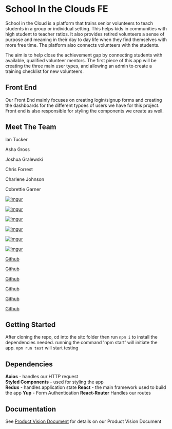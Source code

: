 # School In the Clouds FE

School in the Cloud is a platform that trains senior volunteers to teach students in a group or individual setting. This helps kids in communities with high student to teacher ratios. It also provides retired volunteers a sense of purpose and meaning in their day to day life when they find themselves with more free time. The platform also connects volunteers with the students.

The aim is to help close the achievement gap by connecting students with available, qualified volunteer mentors. The first piece of this app will be creating the three main user types, and allowing an admin to create a training checklist for new volunteers.

## Front End

Our Front End mainly focuses on creating login/signup forms and creating the dashboards for the different typoes of users we have for this project. Front end is also responsible for styling the components we create as well.

##  Meet The Team

Ian Tucker

Asha Gross

Joshua Gralewski

Chris Forrest

Charlene Johnson

Cobrettie Garner

[![Imgur](https://i.imgur.com/BD6cSkA.png)](https://imgur.com/BD6cSkA)

[![Imgur](https://i.imgur.com/35KSoYO.png)](https://imgur.com/35KSoYO)

[![Imgur](https://i.imgur.com/IkXkmTr.jpg)](https://imgur.com/IkXkmTr)

[![Imgur](https://i.imgur.com/fFCNnrY.jpg)](https://imgur.com/fFCNnrY)

[![Imgur](https://i.imgur.com/dYiTREs.jpg)](https://imgur.com/dYiTREs)

[
![Imgur](https://i.imgur.com/fTxagWj.jpg)](https://imgur.com/fTxagWj)

[Github](https://github.com/Iandecisiv)

[Github](https://github.com/ashagross)

[Github](https://github.com/jgralews3)

[Github](https://github.com/Chris-Forrest)

[Github](https://github.com/charlene-johnson)

[Github](https://github.com/Cobrettie)

## Getting Started

After cloning the repo, cd into the sitc folder then run  `npm i` to install the dependencies needed. running the command 'npm start' will initiate the app.  `npm run test`  will start testing

## Dependencies

**Axios**  - handles our HTTP request  
**Styled Components**  - used for styling the app  
**Redux**  - handles application state 
**React**  - the main framework used to build the app 
**Yup** - Form Authentication
**React-Router** Handles our routes

## Documentation

See  [Product Vision Document](https://docs.google.com/document/d/1GMZxWpa89wWbfL-hQ887QK5dGVn8he1Xk4ZmV6bRPGU/edit)  for details on our Product Vision Document